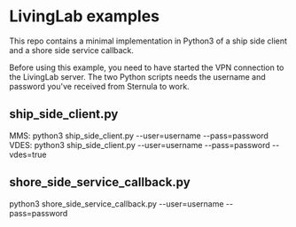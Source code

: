 # LivingLab examples
This repo contains a minimal implementation in Python3 of a ship side client and a shore side service callback.

Before using this example, you need to have started the VPN connection to the LivingLab server. The two Python scripts needs the username and password you've received from Sternula to work.

## ship_side_client.py
MMS: python3 ship_side_client.py --user=username --pass=password
VDES: python3 ship_side_client.py --user=username --pass=password --vdes=true

## shore_side_service_callback.py
python3 shore_side_service_callback.py --user=username --pass=password
